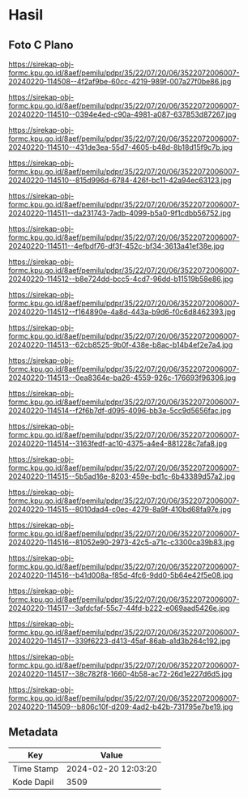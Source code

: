 # Hasil

## Foto C Plano

https://sirekap-obj-formc.kpu.go.id/8aef/pemilu/pdpr/35/22/07/20/06/3522072006007-20240220-114508--4f2af9be-60cc-4219-989f-007a27f0be86.jpg

https://sirekap-obj-formc.kpu.go.id/8aef/pemilu/pdpr/35/22/07/20/06/3522072006007-20240220-114510--0394e4ed-c90a-4981-a087-637853d87267.jpg

https://sirekap-obj-formc.kpu.go.id/8aef/pemilu/pdpr/35/22/07/20/06/3522072006007-20240220-114510--431de3ea-55d7-4605-b48d-8b18d15f9c7b.jpg

https://sirekap-obj-formc.kpu.go.id/8aef/pemilu/pdpr/35/22/07/20/06/3522072006007-20240220-114510--815d996d-6784-426f-bc11-42a94ec63123.jpg

https://sirekap-obj-formc.kpu.go.id/8aef/pemilu/pdpr/35/22/07/20/06/3522072006007-20240220-114511--da231743-7adb-4099-b5a0-9f1cdbb56752.jpg

https://sirekap-obj-formc.kpu.go.id/8aef/pemilu/pdpr/35/22/07/20/06/3522072006007-20240220-114511--4efbdf76-df3f-452c-bf34-3613a41ef38e.jpg

https://sirekap-obj-formc.kpu.go.id/8aef/pemilu/pdpr/35/22/07/20/06/3522072006007-20240220-114512--b8e724dd-bcc5-4cd7-96dd-b11519b58e86.jpg

https://sirekap-obj-formc.kpu.go.id/8aef/pemilu/pdpr/35/22/07/20/06/3522072006007-20240220-114512--f164890e-4a8d-443a-b9d6-f0c6d8462393.jpg

https://sirekap-obj-formc.kpu.go.id/8aef/pemilu/pdpr/35/22/07/20/06/3522072006007-20240220-114513--62cb8525-9b0f-438e-b8ac-b14b4ef2e7a4.jpg

https://sirekap-obj-formc.kpu.go.id/8aef/pemilu/pdpr/35/22/07/20/06/3522072006007-20240220-114513--0ea8364e-ba26-4559-926c-176693f96306.jpg

https://sirekap-obj-formc.kpu.go.id/8aef/pemilu/pdpr/35/22/07/20/06/3522072006007-20240220-114514--f2f6b7df-d095-4096-bb3e-5cc9d5656fac.jpg

https://sirekap-obj-formc.kpu.go.id/8aef/pemilu/pdpr/35/22/07/20/06/3522072006007-20240220-114514--3163fedf-ac10-4375-a4e4-881228c7afa8.jpg

https://sirekap-obj-formc.kpu.go.id/8aef/pemilu/pdpr/35/22/07/20/06/3522072006007-20240220-114515--5b5ad16e-8203-459e-bd1c-6b43389d57a2.jpg

https://sirekap-obj-formc.kpu.go.id/8aef/pemilu/pdpr/35/22/07/20/06/3522072006007-20240220-114515--8010dad4-c0ec-4279-8a9f-410bd68fa97e.jpg

https://sirekap-obj-formc.kpu.go.id/8aef/pemilu/pdpr/35/22/07/20/06/3522072006007-20240220-114516--81052e90-2973-42c5-a71c-c3300ca39b83.jpg

https://sirekap-obj-formc.kpu.go.id/8aef/pemilu/pdpr/35/22/07/20/06/3522072006007-20240220-114516--b41d008a-f85d-4fc6-9dd0-5b64e42f5e08.jpg

https://sirekap-obj-formc.kpu.go.id/8aef/pemilu/pdpr/35/22/07/20/06/3522072006007-20240220-114517--3afdcfaf-55c7-44fd-b222-e069aad5426e.jpg

https://sirekap-obj-formc.kpu.go.id/8aef/pemilu/pdpr/35/22/07/20/06/3522072006007-20240220-114517--339f6223-d413-45af-86ab-a1d3b264c192.jpg

https://sirekap-obj-formc.kpu.go.id/8aef/pemilu/pdpr/35/22/07/20/06/3522072006007-20240220-114517--38c782f8-1660-4b58-ac72-26d1e227d6d5.jpg

https://sirekap-obj-formc.kpu.go.id/8aef/pemilu/pdpr/35/22/07/20/06/3522072006007-20240220-114509--b806c10f-d209-4ad2-b42b-731795e7be19.jpg


## Metadata

| Key        | Value               |
| ---------- | ------------------- |
| Time Stamp | 2024-02-20 12:03:20 |
| Kode Dapil | 3509                |



